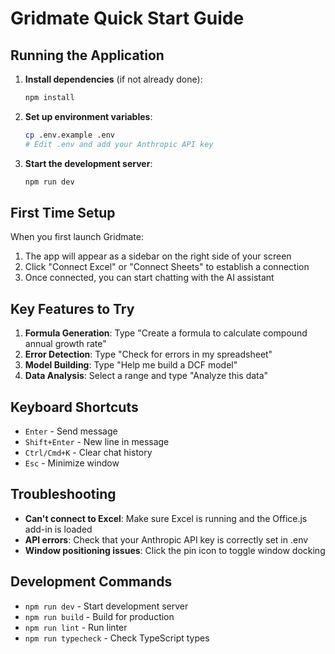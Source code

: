 # Gridmate Quick Start Guide

## Running the Application

1. **Install dependencies** (if not already done):
   ```bash
   npm install
   ```

2. **Set up environment variables**:
   ```bash
   cp .env.example .env
   # Edit .env and add your Anthropic API key
   ```

3. **Start the development server**:
   ```bash
   npm run dev
   ```

## First Time Setup

When you first launch Gridmate:

1. The app will appear as a sidebar on the right side of your screen
2. Click "Connect Excel" or "Connect Sheets" to establish a connection
3. Once connected, you can start chatting with the AI assistant

## Key Features to Try

1. **Formula Generation**: Type "Create a formula to calculate compound annual growth rate"
2. **Error Detection**: Type "Check for errors in my spreadsheet"
3. **Model Building**: Type "Help me build a DCF model"
4. **Data Analysis**: Select a range and type "Analyze this data"

## Keyboard Shortcuts

- `Enter` - Send message
- `Shift+Enter` - New line in message
- `Ctrl/Cmd+K` - Clear chat history
- `Esc` - Minimize window

## Troubleshooting

- **Can't connect to Excel**: Make sure Excel is running and the Office.js add-in is loaded
- **API errors**: Check that your Anthropic API key is correctly set in .env
- **Window positioning issues**: Click the pin icon to toggle window docking

## Development Commands

- `npm run dev` - Start development server
- `npm run build` - Build for production
- `npm run lint` - Run linter
- `npm run typecheck` - Check TypeScript types